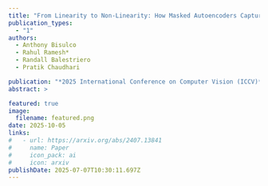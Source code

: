 ```yaml
---
title: "From Linearity to Non-Linearity: How Masked Autoencoders Capture Spatial Correlations"
publication_types:
  - "1"
authors:
  - Anthony Bisulco
  - Rahul Ramesh*
  - Randall Balestriero
  - Pratik Chaudhari

publication: "*2025 International Conference on Computer Vision (ICCV)*"
abstract: >

featured: true
image:
  filename: featured.png
date: 2025-10-05
links:
#   - url: https://arxiv.org/abs/2407.13841
#     name: Paper
#     icon_pack: ai
#     icon: arxiv
publishDate: 2025-07-07T10:30:11.697Z
---
```

